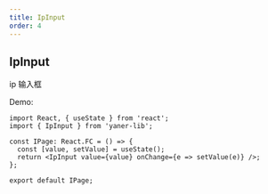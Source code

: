 ```yaml
---
title: IpInput
order: 4
---
```


## IpInput

ip 输入框

Demo:

```tsx
import React, { useState } from 'react';
import { IpInput } from 'yaner-lib';

const IPage: React.FC = () => {
  const [value, setValue] = useState();
  return <IpInput value={value} onChange={e => setValue(e)} />;
};

export default IPage;
```

<API></API>
